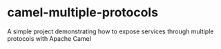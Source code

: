 # camel-multiple-protocols
A simple project demonstrating how to expose services through multiple protocols with Apache Camel
